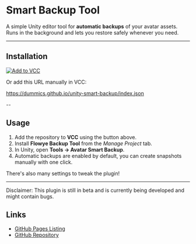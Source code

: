 # Smart Backup Tool

A simple Unity editor tool for **automatic backups** of your avatar assets.  
Runs in the background and lets you restore safely whenever you need.

---

## Installation

[![Add to VCC](https://img.shields.io/badge/Add%20to%20VCC-Click-blue)](vcc://vpm/addRepo?url=https%3A%2F%2Fdummics.github.io%2Funity-smart-backup%2Findex.json)

Or add this URL manually in VCC:

https://dummics.github.io/unity-smart-backup/index.json

--

## Usage

1. Add the repository to **VCC** using the button above.  
2. Install **Flowye Backup Tool** from the *Manage Project* tab.  
3. In Unity, open **Tools → Avatar Smart Backup**.  
4. Automatic backups are enabled by default, you can create snapshots manually with one click.

There's also many settings to tweak the plugin!

---

Disclaimer: This plugin is still in beta and is currently being developed and might contain bugs.

## Links

- [GitHub Pages Listing](https://dummics.github.io/flowye-backup-tool/index.json)  
- [GitHub Repository](https://github.com/dummics/flowye-backup-tool)
